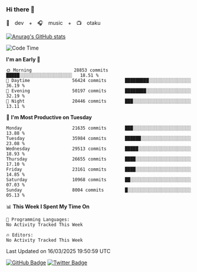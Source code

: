 ### Hi there 👋

🚀　dev　+　🎧　music　+　📺　otaku


[![Anurag's GitHub stats](https://github-readme-stats.vercel.app/api?username=koheitasaka&count_private=true&show_icons=true&theme=monokai)](https://github.com/koheitasaka/github-readme-stats)

<!--START_SECTION:waka-->
![Code Time](http://img.shields.io/badge/Code%20Time-1%2C161%20hrs%2023%20mins-blue)

**I'm an Early 🐤** 

```text
🌞 Morning                28853 commits       █████░░░░░░░░░░░░░░░░░░░░   18.51 % 
🌆 Daytime                56424 commits       █████████░░░░░░░░░░░░░░░░   36.19 % 
🌃 Evening                50197 commits       ████████░░░░░░░░░░░░░░░░░   32.19 % 
🌙 Night                  20446 commits       ███░░░░░░░░░░░░░░░░░░░░░░   13.11 % 
```
📅 **I'm Most Productive on Tuesday** 

```text
Monday                   21635 commits       ███░░░░░░░░░░░░░░░░░░░░░░   13.88 % 
Tuesday                  35984 commits       ██████░░░░░░░░░░░░░░░░░░░   23.08 % 
Wednesday                29513 commits       █████░░░░░░░░░░░░░░░░░░░░   18.93 % 
Thursday                 26655 commits       ████░░░░░░░░░░░░░░░░░░░░░   17.10 % 
Friday                   23161 commits       ████░░░░░░░░░░░░░░░░░░░░░   14.85 % 
Saturday                 10968 commits       ██░░░░░░░░░░░░░░░░░░░░░░░   07.03 % 
Sunday                   8004 commits        █░░░░░░░░░░░░░░░░░░░░░░░░   05.13 % 
```


📊 **This Week I Spent My Time On** 

```text
💬 Programming Languages: 
No Activity Tracked This Week

🔥 Editors: 
No Activity Tracked This Week
```


 Last Updated on 16/03/2025 19:50:59 UTC
<!--END_SECTION:waka-->

[![GitHub Badge](https://img.shields.io/badge/GitHub-100000?style=for-the-badge&logo=github&logoColor=white)](https://github.com/koheitasaka)
[![Twitter Badge](https://img.shields.io/badge/Twitter-1DA1F2?style=for-the-badge&logo=twitter&logoColor=white)](https://twitter.com/sleep_asleep_)

